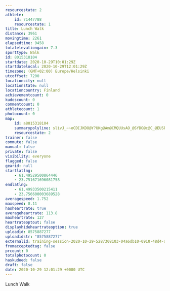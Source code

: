 ```yaml
---
resourcestate: 2
athlete:
    id: 71447788
    resourcestate: 1
title: Lunch Walk
distance: 3961
movingtime: 2261
elapsedtime: 9458
totalelevationgain: 7.3
sporttype: Walk
id: 8015318104
startdate: 2020-10-29T10:01:29Z
startdatelocal: 2020-10-29T12:01:29Z
timezone: (GMT+02:00) Europe/Helsinki
utcoffset: 7200
locationcity: null
locationstate: null
locationcountry: Finland
achievementcount: 0
kudoscount: 0
commentcount: 0
athletecount: 1
photocount: 0
map:
    id: a8015318104
    summarypolyline: slivJ_~~oCD[JKDO@Y?UKg@Am@CMQUUsAO_@SYDO@c@C_@EUSk@Ga@IOKe@a@aAEIUS?CBABDF@t@Sd@YTUNGJSVMPAx@m@HALBl@x@HDh@~@h@t@^l@Rh@\rATd@b@VB?|BaADG@SC?@c@^aAL_AN[B_A?]HcBBkAC_A@cCA]Bq@EcD?aCE{@Ua@Uu@?YBg@Ew@Ba@Gs@?]EOEe@QWEAE?s@h@]DSAG@Y?KCYTI@gCnFGRKoCcF_@JLQJEHQFMW?WE[GIUKGFOBABM@MLEEYIWa@A@KEWm@EBGKI?MOEZUUMRM\MRETO`@q@dAK@AEKHMBILMJE@O?KCASGIKFQFKCa@BKHYJOPWDMKE@URYPIJa@|@SXCJAZKf@ILKA?DGEGa@IEABGCKUAN?`@K`@GCSk@GGQ_@GEQMI@MESAEGS?OIIFMB]Xg@PUL]`@_Ax@GTIDG?KQA?GJ[\[p@ELMROHGFKAg@ZCE?IE@@?IAMGSAAGC?GKSOOGQUMYGIKGEG_@QWBIEODILOb@Yd@ERCjABPJ\ADBJEDK@EDETOb@MFKNMj@KJEJMJIVURMb@Cf@B\ILK`@QnB?\Gb@FjAJf@Bd@Ov@Ud@Qv@ANBZz@vAR`@JPPNN`@LJFPDFNBVALGh@IDEVEZKT@NCl@PBMAc@DQDC?FHFFPCVNn@Fp@FXJVCT@ZNFD@TEXHJ?NGT?F@FHLMRGN?DICIADDXH@BJD@T?\CHGT?
    resourcestate: 2
trainer: false
commute: false
manual: false
private: false
visibility: everyone
flagged: false
gearid: null
startlatlng:
    - 61.49529500864446
    - 23.751671696081758
endlatlng:
    - 61.49933500215411
    - 23.756600003689528
averagespeed: 1.752
maxspeed: 8.11
hasheartrate: true
averageheartrate: 113.8
maxheartrate: 127
heartrateoptout: false
displayhideheartrateoption: true
uploadid: 8575887277
uploadidstr: "8575887277"
externalid: training-session-2020-10-29-5287308103-04a6db10-0910-48d4-aa07-749d48469f21.fit
fromacceptedtag: false
prcount: 0
totalphotocount: 0
haskudoed: false
draft: false
date: 2020-10-29 12:01:29 +0000 UTC
---
```

Lunch Walk